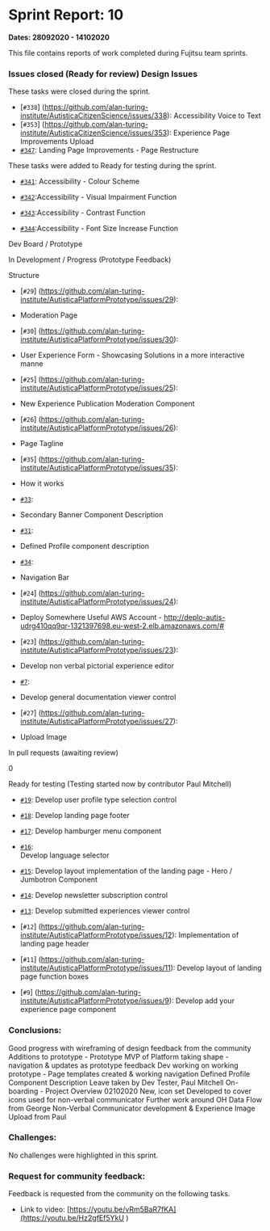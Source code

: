 # Sprint Report: 10

**Dates: 28092020 - 14102020**

This file contains reports of work completed during Fujitsu team sprints.

### Issues closed (Ready for review) Design Issues

These tasks were closed during the sprint.

* [`#338`] (https://github.com/alan-turing-institute/AutisticaCitizenScience/issues/338):
Accessibility Voice to Text
* [`#353`] (https://github.com/alan-turing-institute/AutisticaCitizenScience/issues/353):
Experience Page Improvements Upload
* [`#347`](https://github.com/alan-turing-institute/AutisticaCitizenScience/issues/347): Landing Page Improvements - Page Restructure


These tasks were added to Ready for testing during the sprint.

* [`#341`](https://github.com/alan-turing-institute/AutisticaCitizenScience/issues/341): Accessibility - Colour Scheme 

* [`#342`](https://github.com/alan-turing-institute/AutisticaCitizenScience/issues/342):Accessibility - Visual Impairment Function

* [`#343`](https://github.com/alan-turing-institute/AutisticaCitizenScience/issues/343):Accessibility - Contrast Function

* [`#344`](https://github.com/alan-turing-institute/AutisticaCitizenScience/issues/344):Accessibility - Font Size Increase Function



Dev Board / Prototype


In Development / Progress (Prototype Feedback)

Structure 

* [`#29`] (https://github.com/alan-turing-institute/AutisticaPlatformPrototype/issues/29):
- Moderation Page

* [`#30`] (https://github.com/alan-turing-institute/AutisticaPlatformPrototype/issues/30): 
- User Experience Form - Showcasing Solutions in a more interactive manne

* [`#25`] (https://github.com/alan-turing-institute/AutisticaPlatformPrototype/issues/25):
- New Experience Publication Moderation Component 

* [`#26`] (https://github.com/alan-turing-institute/AutisticaPlatformPrototype/issues/26): 
- Page Tagline 

* [`#35`] (https://github.com/alan-turing-institute/AutisticaPlatformPrototype/issues/35):
- How it works 

* [`#33`](https://github.com/alan-turing-institute/AutisticaPlatformPrototype/issues/33):
- Secondary Banner Component Description

* [`#31`](https://github.com/alan-turing-institute/AutisticaPlatformPrototype/issues/31):
- Defined Profile component description

* [`#34`](https://github.com/alan-turing-institute/AutisticaPlatformPrototype/issues/34):
- Navigation Bar

* [`#24`] (https://github.com/alan-turing-institute/AutisticaPlatformPrototype/issues/24):
- Deploy Somewhere Useful AWS Account - http://deplo-autis-udrg410qq9qr-1321397698.eu-west-2.elb.amazonaws.com/#

* [`#23`] (https://github.com/alan-turing-institute/AutisticaPlatformPrototype/issues/23):
- Develop non verbal pictorial experience editor 

* [`#7`](https://github.com/alan-turing-institute/AutisticaPlatformPrototype/issues/7):
- Develop general documentation viewer control

* [`#27`] (https://github.com/alan-turing-institute/AutisticaPlatformPrototype/issues/27): 
- Upload Image




In pull requests (awaiting review)

0


Ready for testing (Testing started now by contributor Paul Mitchell)

* [`#19`](https://github.com/alan-turing-institute/AutisticaPlatformPrototype/issues/19):
Develop user profile type selection control 

* [`#18`](https://github.com/alan-turing-institute/AutisticaPlatformPrototype/issues/18):
Develop landing page footer

* [`#17`](https://github.com/alan-turing-institute/AutisticaPlatformPrototype/issues/17):
Develop hamburger menu component 

* [`#16`](https://github.com/alan-turing-institute/AutisticaPlatformPrototype/issues/16):  
Develop language selector 

* [`#15`](https://github.com/alan-turing-institute/AutisticaPlatformPrototype/issues/15):
Develop layout implementation of the landing page - Hero / Jumbotron Component 

* [`#14`](https://github.com/alan-turing-institute/AutisticaPlatformPrototype/issues/14):
Develop newsletter subscription control 

* [`#13`](https://github.com/alan-turing-institute/AutisticaPlatformPrototype/issues/13):
Develop submitted experiences viewer control 

* [`#12`] (https://github.com/alan-turing-institute/AutisticaPlatformPrototype/issues/12):
Implementation of landing page header

* [`#11`] (https://github.com/alan-turing-institute/AutisticaPlatformPrototype/issues/11):
Develop layout of landing page function boxes

* [`#9`] (https://github.com/alan-turing-institute/AutisticaPlatformPrototype/issues/9): 
Develop add your experience page component 


### Conclusions:

Good progress with wireframing of design feedback from the community 
Additions to prototype - Prototype MVP of Platform taking shape - navigation & updates as prototype feedback 
Dev working on working prototype - Page templates created & working navigation
Defined Profile Component Description
Leave taken by Dev
Tester, Paul Mitchell On-boarding - Project Overview 02102020
New, icon set Developed to cover icons used for non-verbal communicator
Further work around OH Data Flow from George
Non-Verbal Communicator development & Experience Image Upload from Paul


### Challenges:
No challenges were highlighted in this sprint.

### Request for community feedback:
Feedback is requested from the community on the following tasks.
  * Link to video: [https://youtu.be/vRm5BaR7fKA](https://youtu.be/Hz2gfEf5YkU
)
